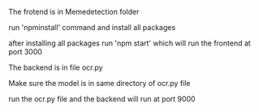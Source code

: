 The frotend is in Memedetection folder 

run 'npminstall' command and install all packages 

after installing all packages run 'npm start' which will run the frontend at port 3000

The backend is in file ocr.py

Make sure the model is in same directory of ocr.py file 

run the ocr.py file and the backend will run at port 9000
